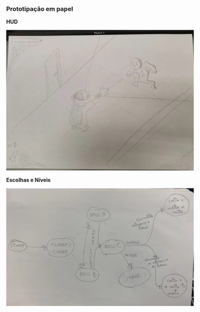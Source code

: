 ### Prototipação em papel

**HUD**
<p align = "center">
  <img src = "https://github.com/Gustbarbr/A_Place_Between/blob/main/project/hud_design.jpg">
</p>

**Escolhas e Níveis**
<p align = "center">
  <img src = "https://github.com/Gustbarbr/A_Place_Between/blob/main/project/Levels.png">
</p>

